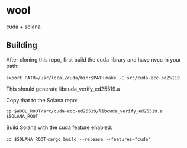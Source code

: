 # wool
cuda + solana

## Building
After cloning this repo, first build the cuda
library and have nvcc in your path:

`export PATH=/usr/local/cuda/bin:$PATH`
`make -C src/cuda-ecc-ed25119`

This should generate libcuda\_verify\_ed25519.a

Copy that to the Solana repo:

`cp $WOOL_ROOT/src/cuda-ecc-ed25519/libcuda_verify_ed25519.a $SOLANA_ROOT`

Build Solana with the cuda feature enabled:

`cd $SOLANA ROOT`
`cargo build --release --features="cuda"`
